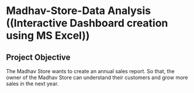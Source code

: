 <h1>Madhav-Store-Data Analysis ((Interactive Dashboard creation using MS Excel))</h1>

<h2>Project Objective</h2>

The Madhav Store wants to create an annual sales report. So that, the owner of the Madhav Store can understand their customers and grow more sales in the next year.
